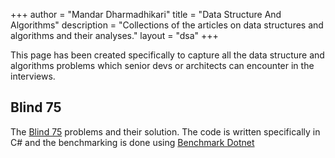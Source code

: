 +++
author = "Mandar Dharmadhikari"
title = "Data Structure And Algorithms"
description = "Collections of the articles on data structures and algorithms and their analyses."
layout = "dsa"
+++

This page has been created specifically to capture all the data structure and algorithms problems which senior devs or architects can encounter in the interviews.

## Blind 75

The [Blind 75](https://leetcode.com/problem-list/oizxjoit/) problems and their solution. The code is written specifically in C# and the benchmarking is done using [Benchmark Dotnet](https://benchmarkdotnet.org/index.html)